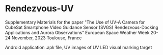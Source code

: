 # Rendezvous-UV
Supplementary Materials for the paper "The Use of UV-A Camera for CubeSat Smartphone Video Guidance Sensor (SVGS) Rendezvous-Docking Applications and Aurora
Observations" European Space Weather Week 20-24 November, 2023 Toulouse, France

Android application .apk file, UV images of UV LED visual marking target


